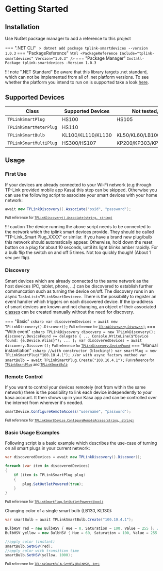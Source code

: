 # Getting Started

## Installation

Use NuGet package manager to add a reference to this project

=== ".NET CLI"
    ``` 
    > dotnet add package tplink-smartdevices --version 1.0.3
    ```
=== "PackageReference"
    ``` html
    <PackageReference Include="tplink-smartdevices" Version="1.0.3" />
    ```
=== "Package Manager"
    ```
    Install-Package tplink-smartdevices -Version 1.0.3
    ```


!!! note ".NET Standard"
    Be aware that this library targets .net standard, which can not be implemented from all of .net platform versions. To see whether the platform you intend to run on is supported take a look [here](https://github.com/dotnet/standard/blob/master/docs/versions.md).

## Supported Devices

| Class                   | Supported Devices | Not tested, maybe working         |
| ----------------------- | ----------------- |---------------------------------- |
| `TPLinkSmartPlug`       |  HS100            | HS105                             |
| `TPLinkSmartMeterPlug`  |  HS110            |                                   |
| `TPLinkSmartBulb`       | KL100/KL110/KL130 | KL50/KL60/LB100/LB110/LB120/LB130 |
| `TPLinkSmartMultiPlug`  |  HS300/HS107      | KP200/KP303/KP400                 |

## Usage

### First Use

If your devices are already connected to your Wi-Fi network (e.g through TP-Link provided mobile app Kasa) this step can be skipped. Otherwise you can use the following script to associate your smart devices with your home network:

``` csharp
await new TPLinkDiscovery().Associate("ssid", "password");
```

<small> Full reference for [`TPLinkDiscovery().Associate(string, string)`](docs/discovery.md#associatestring-string-int)</small>

!!! caution
    The device running the above script needs to be connected to the network which the tplink smart devices provide. They should be called "TP-Link_Smart Plug_XXXX" or similar. If you have a brand new plug/bulb this network should automatically appear. Otherwise, hold down the reset button on a plug for about 10 seconds, until its light blinks amber rapidly. For a bulb flip the switch on and off 5 times. Not too quickly though! (About 1 sec per flip).

### Discovery

Smart devices which are already connected to the same network as the host devices (PC, tablet, phone, ...) can be discovered to establish further communcation such as turning the device on/off. The discovery runs in an async `Task<List<TPLinkSmartDevice>>`. There is the possibility to register an event handler which triggers on each discovered device. If the ip-address of smart devices are known and not changing, an object of their associated [classes](#supported-devices) can be created manually without the need for discovery.

=== "Basic"
    ``` csharp
    var discoveredDevices = await new TPLinkDiscovery().Discover();
    ```
    <small> Full reference for [`TPLinkDiscovery.Discover()`](docs/discovery.md#discover)</small>
=== "With event"
    ``` csharp
    TPLinkDiscovery discovery = new TPLinkDiscovery();
    discovery.DeviceFound += delegate {
        ...
        Console.WriteLine($"Device found: {e.Device.Alias}");
        ...
    };
    var discoveredDevices = await discovery.Discover();
    ```
    <small> Full reference for [`TPLinkDiscovery.DeviceFound`](docs/discovery.md#devicefound)</small>
=== "Manual instantiation"
    ``` csharp
    //with constructor (blocking!)
    var smartPlug = new TPLinkSmartPlug("100.10.4.1");
    //or with async factory method
    var smartBulb = await TPLinkSmartPlug.Create("100.10.4.1");
    ```
    <small> Full reference for [`TPLinkSmartPlug`](docs/devices/plug.md) and [`TPLinkSmartBulb`](docs/devices/bulb.md)</small>

### Remote Control 

If you want to control your devices remotely (not from within the same network) there is the possibility to link each device independently to your kasa account. It then shows up in your Kasa app and can be controlled over the internet from wherever it's needed.

``` csharp
smartDevice.ConfigureRemoteAccess("username", "password");
```
<small> Full reference for [`TPLinkSmartDevice.ConfigureRemoteAccess(string, string)`](docs/devices/device.md#configureremoteaccessstring-string)</small>

### Basic Usage Examples

Following script is a basic example which describes the use-case of turning on all smart plugs in your current network:

``` csharp
var discoveredDevices = await new TPLinkDiscovery().Discover();

foreach (var item in discoveredDevices)
{
    if (item is TPLinkSmartPlug plug)
    {
        plug.SetOutletPowered(true);
    }
}
```
<small> Full reference for [`TPLinkSmartPlug.SetOutletPowered(bool)`](docs/devices/plug.md#setoutletpoweredbool)</small>

Changing color of a single smart bulb (LB130, KL130):

``` csharp
var smartBulb = await TPLinkSmartBulb.Create("100.10.4.1");

BulbHSV red = new BulbHSV { Hue = 0, Saturation = 100, Value = 255 }; // red HSV(0, 100, 100)
BulbHSV yellow = new BulbHSV { Hue = 60, Saturation = 100, Value = 255 };  // yellow HSV(60, 100, 100)

//apply color (instant)
smartBulb.SetHSV(red);
//apply color with transition time
smartBulb.SetHSV(yellow, 1000);
```
<small> Full reference for [`TPLinkSmartBulb.SetHSV(BulbHSV, int)`](docs/devices/bulb.md#sethsv)</small>